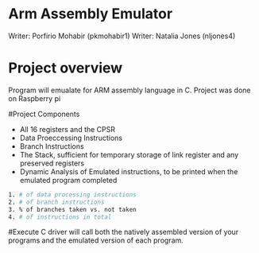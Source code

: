 # Arm Assembly Emulator
Writer: Porfirio Mohabir (pkmohabir1)
Writer: Natalia Jones (nljones4)

# Project overview
Program will emualate for ARM assembly language in C. Project was done on Raspberry pi

#Project Components 
 - All 16 registers and the CPSR
 - Data Proeccessing Instructions
 - Branch Instructions
 - The Stack, sufficient for temporary storage of link register and any preserved registers
 - Dynamic Analysis of Emulated instructions, to be printed when the emulated program completed
 ```bash
 1. # of data processing instructions
 2. # of branch instructions
 3. % of branches taken vs. not taken
 4. # of instructions in total
 ```
 #Execute
C driver will call both the natively assembled version of your programs and  the emulated version of each program.   



